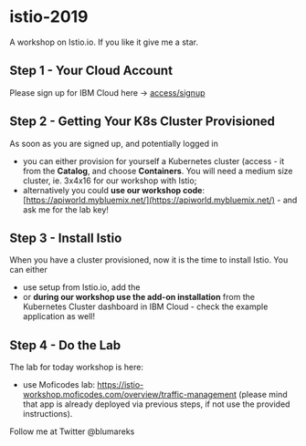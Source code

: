 # istio-2019
A workshop on Istio.io. If you like it give me a star.

## Step 1 - Your Cloud Account
Please sign up for IBM Cloud here -> [access/signup](http://ibm.biz/BdzgGs)

## Step 2 - Getting Your K8s Cluster Provisioned
As soon as you are signed up, and potentially logged in 
- you can either provision for yourself a Kubernetes cluster (access - it from the **Catalog**, and choose **Containers**. You will need a medium size cluster, ie. 3x4x16 for our workshop with Istio;
- alternatively you could **use our workshop code**: [https://apiworld.mybluemix.net/](https://apiworld.mybluemix.net/) - and ask me for the lab key!

## Step 3 - Install Istio
When you have a cluster provisioned, now it is the time to install Istio. You can either
- use setup from Istio.io, add the 
- or **during our workshop use the add-on installation** from the Kubernetes Cluster dashboard in IBM Cloud - check the example application as well!

## Step 4 - Do the Lab
The lab for today workshop is here:
- use Moficodes lab: https://istio-workshop.moficodes.com/overview/traffic-management
(please mind that app is already deployed via previous steps, if not use the provided instructions).

Follow me at Twitter @blumareks
